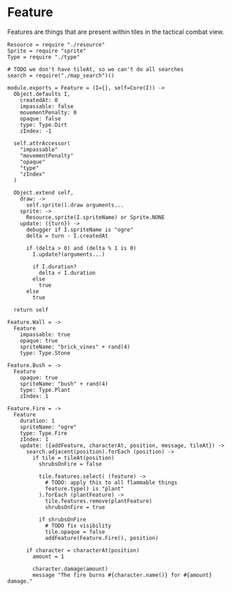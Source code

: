Feature
=======

Features are things that are present within tiles in the tactical combat view.

    Resource = require "./resource"
    Sprite = require "sprite"
    Type = require "./type"

    # TODO we don't have tileAt, so we can't do all searches
    search = require("./map_search")()

    module.exports = Feature = (I={}, self=Core(I)) ->
      Object.defaults I,
        createdAt: 0
        impassable: false
        movementPenalty: 0
        opaque: false
        type: Type.Dirt
        zIndex: -1

      self.attrAccessor(
        "impassable"
        "movementPenalty"
        "opaque"
        "type"
        "zIndex"
      )

      Object.extend self,
        draw: ->
          self.sprite().draw arguments...
        sprite: ->
          Resource.sprite(I.spriteName) or Sprite.NONE
        update: ({turn}) ->
          debugger if I.spriteName is "ogre"
          delta = turn - I.createdAt

          if (delta > 0) and (delta % 1 is 0)
            I.update?(arguments...)

            if I.duration?
              delta < I.duration
            else
              true
          else
            true

      return self

    Feature.Wall = ->
      Feature
        impassable: true
        opaque: true
        spriteName: "brick_vines" + rand(4)
        type: Type.Stone

    Feature.Bush = ->
      Feature
        opaque: true
        spriteName: "bush" + rand(4)
        type: Type.Plant
        zIndex: 1

    Feature.Fire = ->
      Feature
        duration: 1
        spriteName: "ogre"
        type: Type.Fire
        zIndex: 1
        update: ({addFeature, characterAt, position, message, tileAt}) ->
          search.adjacent(position).forEach (position) ->
            if tile = tileAt(position)
              shrubsOnFire = false

              tile.features.select( (feature) ->
                # TODO: apply this to all flammable things
                feature.type() is "plant"
              ).forEach (plantFeature) ->
                tile.features.remove(plantFeature)
                shrubsOnFire = true

              if shrubsOnFire
                # TODO fix visibility
                tile.opaque = false
                addFeature(Feature.Fire(), position)

          if character = characterAt(position)
            amount = 1

            character.damage(amount)
            message "The fire burns #{character.name()} for #{amount} damage."
